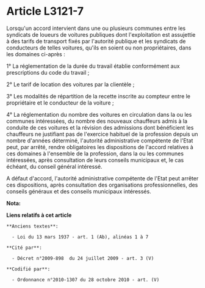 # Article L3121-7

Lorsqu'un accord intervient dans une ou plusieurs communes entre les syndicats de loueurs de voitures publiques dont
l'exploitation est assujettie à des tarifs de transport fixés par l'autorité publique et les syndicats de conducteurs de
telles voitures, qu'ils en soient ou non propriétaires, dans les domaines ci-après :

1° La réglementation de la durée du travail établie conformément aux prescriptions du code du travail ;

2° Le tarif de location des voitures par la clientèle ;

3° Les modalités de répartition de la recette inscrite au compteur entre le propriétaire et le conducteur de la voiture ;

4° La réglementation du nombre des voitures en circulation dans la ou les communes intéressées, du nombre des nouveaux
chauffeurs admis à la conduite de ces voitures et la révision des admissions dont bénéficient les chauffeurs ne justifiant
pas de l'exercice habituel de la profession depuis un nombre d'années déterminé, l'autorité administrative compétente de
l'Etat peut, par arrêté, rendre obligatoires les dispositions de l'accord relatives à ces domaines à l'ensemble de la
profession, dans la ou les communes intéressées, après consultation de leurs conseils municipaux et, le cas échéant, du
conseil général intéressé.

A défaut d'accord, l'autorité administrative compétente de l'Etat peut arrêter ces dispositions, après consultation des
organisations professionnelles, des conseils généraux et des conseils municipaux intéressés.

**Nota:**



**Liens relatifs à cet article**

	**Anciens textes**:

	  - Loi du 13 mars 1937 - art. 1 (Ab), alinéas 1 à 7

	**Cité par**:

	  - Décret n°2009-898  du 24 juillet 2009 - art. 3 (V)

	**Codifié par**:

	  - Ordonnance n°2010-1307 du 28 octobre 2010 - art. (V)
